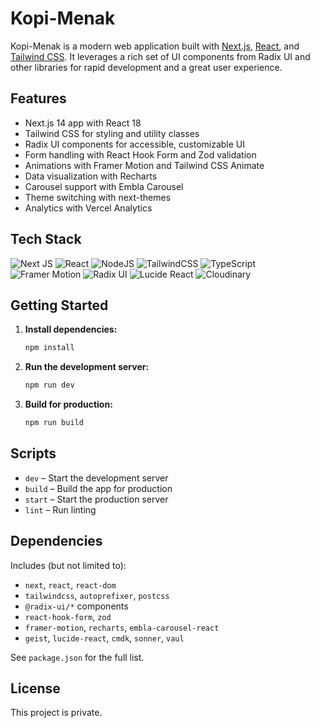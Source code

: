 # Kopi-Menak

Kopi-Menak is a modern web application built with [Next.js](https://nextjs.org/), [React](https://react.dev/), and [Tailwind CSS](https://tailwindcss.com/). It leverages a rich set of UI components from Radix UI and other libraries for rapid development and a great user experience.

## Features

- Next.js 14 app with React 18
- Tailwind CSS for styling and utility classes
- Radix UI components for accessible, customizable UI
- Form handling with React Hook Form and Zod validation
- Animations with Framer Motion and Tailwind CSS Animate
- Data visualization with Recharts
- Carousel support with Embla Carousel
- Theme switching with next-themes
- Analytics with Vercel Analytics

## Tech Stack

![Next JS](https://img.shields.io/badge/Next-black?style=for-the-badge&logo=next.js&logoColor=white)
![React](https://img.shields.io/badge/react-%2320232a.svg?style=for-the-badge&logo=react&logoColor=%2361DAFB)
![NodeJS](https://img.shields.io/badge/node.js-6DA55F?style=for-the-badge&logo=node.js&logoColor=white)
![TailwindCSS](https://img.shields.io/badge/tailwindcss-%2338B2AC.svg?style=for-the-badge&logo=tailwind-css&logoColor=white)
![TypeScript](https://img.shields.io/badge/typescript-%23007ACC.svg?style=for-the-badge&logo=typescript&logoColor=white)
![Framer Motion](https://img.shields.io/badge/framer%20motion-0055FF?style=for-the-badge&logo=framer&logoColor=white)
![Radix UI](https://img.shields.io/badge/radix%20ui-000000?style=for-the-badge&logo=radix-ui&logoColor=white)
![Lucide React](https://img.shields.io/badge/lucide--react-000000?style=for-the-badge&logo=lucide&logoColor=white)
![Cloudinary](https://img.shields.io/badge/cloudinary-3448C5?style=for-the-badge&logo=cloudinary&logoColor=white)

## Getting Started

1. **Install dependencies:**

    ```bash
    npm install
    ```

2. **Run the development server:**

    ```bash
    npm run dev
    ```

3. **Build for production:**

    ```bash
    npm run build
    ```

## Scripts

- `dev` – Start the development server
- `build` – Build the app for production
- `start` – Start the production server
- `lint` – Run linting

## Dependencies

Includes (but not limited to):

- `next`, `react`, `react-dom`
- `tailwindcss`, `autoprefixer`, `postcss`
- `@radix-ui/*` components
- `react-hook-form`, `zod`
- `framer-motion`, `recharts`, `embla-carousel-react`
- `geist`, `lucide-react`, `cmdk`, `sonner`, `vaul`

See `package.json` for the full list.

## License

This project is private.

